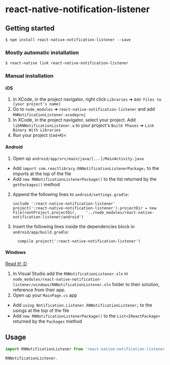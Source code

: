 
# react-native-notification-listener

## Getting started

`$ npm install react-native-notification-listener --save`

### Mostly automatic installation

`$ react-native link react-native-notification-listener`

### Manual installation


#### iOS

1. In XCode, in the project navigator, right click `Libraries` ➜ `Add Files to [your project's name]`
2. Go to `node_modules` ➜ `react-native-notification-listener` and add `RNNotificationListener.xcodeproj`
3. In XCode, in the project navigator, select your project. Add `libRNNotificationListener.a` to your project's `Build Phases` ➜ `Link Binary With Libraries`
4. Run your project (`Cmd+R`)<

#### Android

1. Open up `android/app/src/main/java/[...]/MainActivity.java`
  - Add `import com.reactlibrary.RNNotificationListenerPackage;` to the imports at the top of the file
  - Add `new RNNotificationListenerPackage()` to the list returned by the `getPackages()` method
2. Append the following lines to `android/settings.gradle`:
  	```
  	include ':react-native-notification-listener'
  	project(':react-native-notification-listener').projectDir = new File(rootProject.projectDir, 	'../node_modules/react-native-notification-listener/android')
  	```
3. Insert the following lines inside the dependencies block in `android/app/build.gradle`:
  	```
      compile project(':react-native-notification-listener')
  	```

#### Windows
[Read it! :D](https://github.com/ReactWindows/react-native)

1. In Visual Studio add the `RNNotificationListener.sln` in `node_modules/react-native-notification-listener/windows/RNNotificationListener.sln` folder to their solution, reference from their app.
2. Open up your `MainPage.cs` app
  - Add `using Notification.Listener.RNNotificationListener;` to the usings at the top of the file
  - Add `new RNNotificationListenerPackage()` to the `List<IReactPackage>` returned by the `Packages` method


## Usage
```javascript
import RNNotificationListener from 'react-native-notification-listener';

RNNotificationListener.

```
  